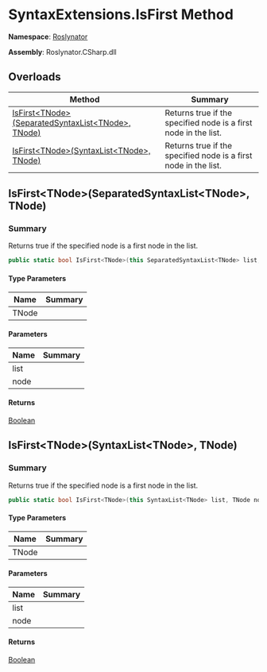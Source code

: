 # SyntaxExtensions\.IsFirst Method

**Namespace**: [Roslynator](../../README.md)

**Assembly**: Roslynator\.CSharp\.dll

## Overloads

| Method | Summary |
| ------ | ------- |
| [IsFirst\<TNode>(SeparatedSyntaxList\<TNode>, TNode)](#Roslynator_SyntaxExtensions_IsFirst__1_Microsoft_CodeAnalysis_SeparatedSyntaxList___0____0_) | Returns true if the specified node is a first node in the list\. |
| [IsFirst\<TNode>(SyntaxList\<TNode>, TNode)](#Roslynator_SyntaxExtensions_IsFirst__1_Microsoft_CodeAnalysis_SyntaxList___0____0_) | Returns true if the specified node is a first node in the list\. |

## IsFirst\<TNode>\(SeparatedSyntaxList\<TNode>, TNode\)<a name="Roslynator_SyntaxExtensions_IsFirst__1_Microsoft_CodeAnalysis_SeparatedSyntaxList___0____0_"></a>

### Summary

Returns true if the specified node is a first node in the list\.

```csharp
public static bool IsFirst<TNode>(this SeparatedSyntaxList<TNode> list, TNode node) where TNode : Microsoft.CodeAnalysis.SyntaxNode
```

#### Type Parameters

| Name | Summary |
| ---- | ------- |
| TNode | |

#### Parameters

| Name | Summary |
| ---- | ------- |
| list | |
| node | |

#### Returns

[Boolean](https://docs.microsoft.com/en-us/dotnet/api/system.boolean)

## IsFirst\<TNode>\(SyntaxList\<TNode>, TNode\)<a name="Roslynator_SyntaxExtensions_IsFirst__1_Microsoft_CodeAnalysis_SyntaxList___0____0_"></a>

### Summary

Returns true if the specified node is a first node in the list\.

```csharp
public static bool IsFirst<TNode>(this SyntaxList<TNode> list, TNode node) where TNode : Microsoft.CodeAnalysis.SyntaxNode
```

#### Type Parameters

| Name | Summary |
| ---- | ------- |
| TNode | |

#### Parameters

| Name | Summary |
| ---- | ------- |
| list | |
| node | |

#### Returns

[Boolean](https://docs.microsoft.com/en-us/dotnet/api/system.boolean)

